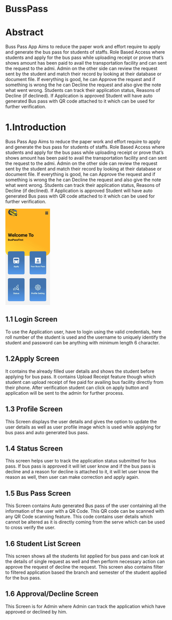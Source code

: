 # BussPass
<h1>Abstract</h1>
<p>Buss Pass App Aims to reduce the paper work and effort require to apply and generate the bus
pass for students of staffs. Role Based Access where students and apply for the bus pass while 
uploading receipt or prove that’s shows amount has been paid to avail the transportation
facility and can sent the request to the admi. Admin on the other side can review the request 
sent by the student and match their record by looking at their database or document file. If
everything is good, he can Approve the request and if something is wrong the he can Decline
the request and also give the note what went wrong. Students can track their application status, 
Reasons of Decline (if declined). If Application is approved Student will have auto generated 
Bus pass with QR code attached to it which can be used for further verification.</p>

<h1>1.Introduction</h1>
<p>Buss Pass App Aims to reduce the paper work and effort require to apply and generate the 
bus pass for students of staffs. Role Based Access where students and apply for the bus pass 
while uploading receipt or prove that’s shows amount has been paid to avail the 
transportation facility and can sent the request to the admi. Admin on the other side can 
review the request sent by the student and match their record by looking at their database or 
document file. If everything is good, he can Approve the request and if something is wrong 
the he can Decline the request and also give the note what went wrong. Students can track 
their application status, Reasons of Decline (if declined). If Application is approved Student 
will have auto generated Bus pass with QR code attached to it which can be used for further 
verification.</p>
<img src="./assets/home.jpeg" height="300"/>
<h2>1.1 Login Screen</h2>
<p>To use the Application user, have to login using the valid credentials, here roll number of 
the student is used and the username to uniquely identify the student and password can be 
anything with minimum length 6 character.</p>
<h2>1.2Apply Screen</h2>
  It contains the already filled user details and shows the student before applying for bus pass. 
  It contains Upload Receipt feature though which student can upload receipt of fee paid for 
  availing bus facility directly from their phone. After verification student can click on apply 
  button and application will be sent to the admin for further process.
<h2>1.3 Profile Screen</h2>
  This Screen displays the user details and gives the option to update the user details as well 
  as user profile image which is used while applying for bus pass and auto generated bus pass.
<h2>1.4 Status Screen </h2>
  This screen helps user to track the application status submitted for bus pass. If bus pass is 
  approved it will let user know and if the bus pass is decline and a reason for decline is 
  attached to it, it will let user know the reason as well, then user can make correction and 
  apply again.
<h2>1.5 Bus Pass Screen</h2>
  This Screen contains Auto generated Bus pass of the user containing all the information of 
  the user with a QR Code. This QR code can be scanned with any QR Code scanning feature. 
  This code contains user details which cannot be altered as it is directly coming from the 
  serve which can be used to cross verify the user.
<h2>1.6 Student List Screen</h2>
  This screen shows all the students list applied for bus pass and can look at the details of 
  single request as well and then perform necessary action can approve the request of decline 
  the request. This screen also contains filter to filtered application based the branch and 
  semester of the student applied for the bus pass.
<h2>1.6 Approval/Decline Screen</h2>
This Screen is for Admin where Admin can track the application which have approved or 
declined by him.
